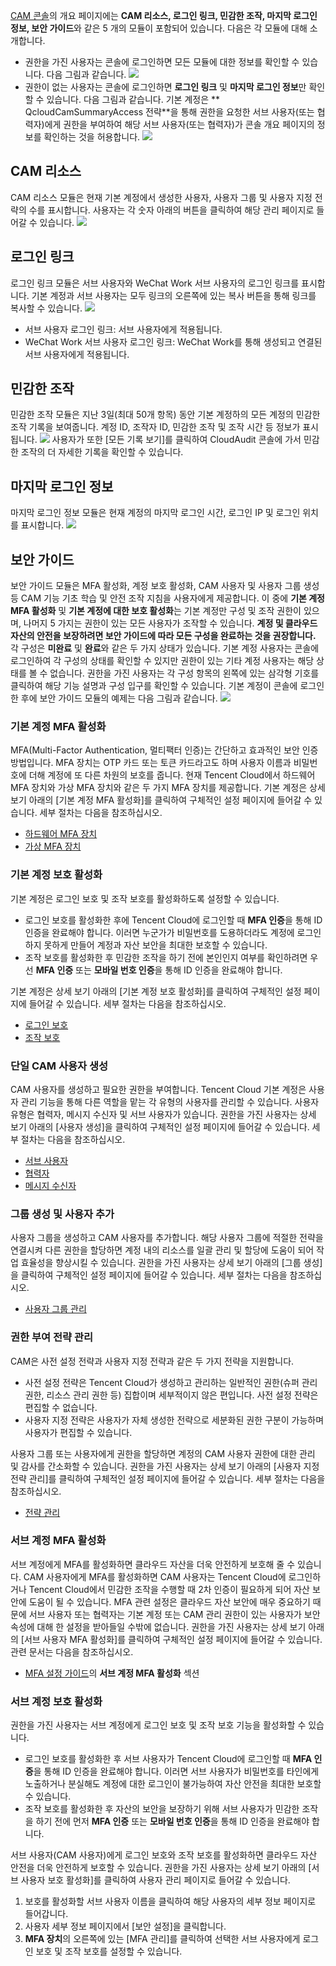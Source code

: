 [CAM 콘솔](https://console.cloud.tencent.com/cam)의 개요 페이지에는 **CAM 리소스, 로그인 링크, 민감한 조작, 마지막 로그인 정보, 보안 가이드**와 같은 5 개의 모듈이 포함되어 있습니다. 다음은 각 모듈에 대해 소개합니다.
- 권한을 가진 사용자는 콘솔에 로그인하면 모든 모듈에 대한 정보를 확인할 수 있습니다. 다음 그림과 같습니다.
![](https://main.qcloudimg.com/raw/d435c8e7cf7ed16659b33d73da41fa01.png)
<a id="authority"></a>
- 권한이 없는 사용자는 콘솔에 로그인하면 **로그인 링크** 및 **마지막 로그인 정보**만 확인할 수 있습니다. 다음 그림과 같습니다.
기본 계정은 ** QcloudCamSummaryAccess 전략**을 통해 권한을 요청한 서브 사용자(또는 협력자)에게 권한을 부여하여 해당 서브 사용자(또는 협력자)가 콘솔 개요 페이지의 정보를 확인하는 것을 허용합니다.
![](https://main.qcloudimg.com/raw/43041356d65e8f0076f5846d224847b7.png)

## CAM 리소스
CAM 리소스 모듈은 현재 기본 계정에서 생성한 사용자, 사용자 그룹 및 사용자 지정 전략의 수를 표시합니다. 사용자는 각 숫자 아래의 버튼을 클릭하여 해당 관리 페이지로 들어갈 수 있습니다.
![](https://main.qcloudimg.com/raw/eb4a27aef033d26e1b5ac2314f6ddf25.png)

## 로그인 링크
로그인 링크 모듈은 서브 사용자와 WeChat Work 서브 사용자의 로그인 링크를 표시합니다. 기본 계정과 서브 사용자는 모두 링크의 오른쪽에 있는 복사 버튼을 통해 링크를 복사할 수 있습니다.
![](https://main.qcloudimg.com/raw/d68b8ed3cfe89966bc1e556a2240edae.png)
- 서브 사용자 로그인 링크: 서브 사용자에게 적용됩니다.
- WeChat Work 서브 사용자 로그인 링크: WeChat Work를 통해 생성되고 연결된 서브 사용자에게 적용됩니다.

## 민감한 조작
민감한 조작 모듈은 지난 3일(최대 50개 항목) 동안 기본 계정하의 모든 계정의 민감한 조작 기록을 보여줍니다. 계정 ID, 조작자 ID, 민감한 조작 및 조작 시간 등 정보가 표시됩니다.
![](https://main.qcloudimg.com/raw/82fdaeb9cb8135c6eef97e64d37db04f.png)
사용자가 또한 [모든 기록 보기]를 클릭하여 CloudAudit 콘솔에 가서 민감한 조작의 더 자세한 기록을 확인할 수 있습니다.

## 마지막 로그인 정보
마지막 로그인 정보 모듈은 현재 계정의 마지막 로그인 시간, 로그인 IP 및 로그인 위치를 표시합니다.
![](https://main.qcloudimg.com/raw/e48475cba7fea457c552c30abba5af92.png)
<a id="more"></a>
## 보안 가이드
보안 가이드 모듈은 MFA 활성화, 계정 보호 활성화, CAM 사용자 및 사용자 그룹 생성 등 CAM 기능 기초 학습 및 안전 조작 지침을 사용자에게 제공합니다.
이 중에 **기본 계정 MFA 활성화** 및 **기본 계정에 대한 보호 활성화**는 기본 계정만 구성 및 조작 권한이 있으며, 나머지 5 가지는 권한이 있는 모든 사용자가 조작할 수 있습니다.
**계정 및 클라우드 자산의 안전을 보장하려면 보안 가이드에 따라 모든 구성을 완료하는 것을 권장합니다.**
각 구성은 **미완료** 및 **완료**와 같은 두 가지 상태가 있습니다. 기본 계정 사용자는 콘솔에 로그인하여 각 구성의 상태를 확인할 수 있지만 권한이 있는 기타 계정 사용자는 해당 상태를 볼 수 없습니다.
권한을 가진 사용자는 각 구성 항목의 왼쪽에 있는 삼각형 기호를 클릭하여 해당 기능 설명과 구성 입구를 확인할 수 있습니다. 기본 계정이 콘솔에 로그인한 후에 보안 가이드 모듈의 예제는 다음 그림과 같습니다.
![](https://main.qcloudimg.com/raw/8b1276706131c07170af03fcefe54ad0.png)

### 기본 계정 MFA 활성화
MFA(Multi-Factor Authentication, 멀티팩터 인증)는 간단하고 효과적인 보안 인증 방법입니다. MFA 장치는 OTP 카드 또는 토큰 카드라고도 하며 사용자 이름과 비밀번호에 더해 계정에 또 다른 차원의 보호를 줍니다. 현재 Tencent Cloud에서 하드웨어 MFA 장치와 가상 MFA 장치와 같은 두 가지 MFA 장치를 제공합니다.
기본 계정은 상세 보기 아래의 [기본 계정 MFA 활성화]를 클릭하여 구체적인 설정 페이지에 들어갈 수 있습니다. 세부 절차는 다음을 참조하십시오.
- [하드웨어 MFA 장치](https://cloud.tencent.com/document/product/378/14520)
- [가상 MFA 장치](https://cloud.tencent.com/document/product/378/14498)

### 기본 계정 보호 활성화
기본 계정은 로그인 보호 및 조작 보호를 활성화하도록 설정할 수 있습니다.
- 로그인 보호를 활성화한 후에 Tencent Cloud에 로그인할 때 **MFA 인증**을 통해 ID 인증을 완료해야 합니다. 이러면 누군가가 비밀번호를 도용하더라도 계정에 로그인하지 못하게 만들어 계정과 자산 보안을 최대한 보호할 수 있습니다.
- 조작 보호를 활성화한 후 민감한 조작을 하기 전에 본인인지 여부를 확인하려면 우선 **MFA 인증** 또는 **모바일 번호 인증**을 통해 ID 인증을 완료해야 합니다.

기본 계정은 상세 보기 아래의 [기본 계정 보호 활성화]를 클릭하여 구체적인 설정 페이지에 들어갈 수 있습니다. 세부 절차는 다음을 참조하십시오.
- [로그인 보호](https://cloud.tencent.com/document/product/378/8392)
- [조작 보호](https://cloud.tencent.com/document/product/378/10740)

### 단일 CAM 사용자 생성
CAM 사용자를 생성하고 필요한 권한을 부여합니다. Tencent Cloud 기본 계정은 사용자 관리 기능을 통해 다른 역할을 맡는 각 유형의 사용자를 관리할 수 있습니다. 사용자 유형은 협력자, 메시지 수신자 및 서브 사용자가 있습니다.
권한을 가진 사용자는 상세 보기 아래의 [사용자 생성]을 클릭하여 구체적인 설정 페이지에 들어갈 수 있습니다. 세부 절차는 다음을 참조하십시오.
- [서브 사용자](https://cloud.tencent.com/document/product/598/13674)
- [협력자](https://cloud.tencent.com/document/product/598/13666)
- [메시지 수신자](https://cloud.tencent.com/document/product/598/13667)

### 그룹 생성 및 사용자 추가
사용자 그룹을 생성하고 CAM 사용자를 추가합니다. 해당 사용자 그룹에 적절한 전략을 연결시켜 다른 권한을 할당하면 계정 내의 리소스를 일괄 관리 및 할당에 도움이 되어 작업 효율성을 향상시킬 수 있습니다.
권한을 가진 사용자는 상세 보기 아래의 [그룹 생성]을 클릭하여 구체적인 설정 페이지에 들어갈 수 있습니다. 세부 절차는 다음을 참조하십시오.
- [사용자 그룹 관리](https://cloud.tencent.com/document/product/598/10599)

### 권한 부여 전략 관리
CAM은 사전 설정 전략과 사용자 지정 전략과 같은 두 가지 전략을 지원합니다.
- 사전 설정 전략은 Tencent Cloud가 생성하고 관리하는 일반적인 권한(슈퍼 관리 권한, 리소스 관리 권한 등) 집합이며 세부적이지 않은 편입니다. 사전 설정 전략은 편집할 수 없습니다.
- 사용자 지정 전략은 사용자가 자체 생성한 전략으로 세분화된 권한 구분이 가능하며 사용자가 편집할 수 있습니다.

사용자 그룹 또는 사용자에게 권한을 할당하면 계정의 CAM 사용자 권한에 대한 관리 및 감사를 간소화할 수 있습니다.
권한을 가진 사용자는 상세 보기 아래의 [사용자 지정 전략 관리]를 클릭하여 구체적인 설정 페이지에 들어갈 수 있습니다. 세부 절차는 다음을 참조하십시오.
- [전략 관리](https://cloud.tencent.com/document/product/598/10601)

### 서브 계정 MFA 활성화
서브 계정에게 MFA를 활성화하면 클라우드 자산을 더욱 안전하게 보호해 줄 수 있습니다. CAM 사용자에게 MFA를 활성화하면 CAM 사용자는 Tencent Cloud에 로그인하거나 Tencent Cloud에서 민감한 조작을 수행할 때 2차 인증이 필요하게 되어 자산 보안에 도움이 될 수 있습니다. MFA 관련 설정은 클라우드 자산 보안에 매우 중요하기 때문에 서브 사용자 또는 협력자는 기본 계정 또는 CAM 관리 권한이 있는 사용자가 보안 속성에 대해 한 설정을 받아들일 수밖에 없습니다.
권한을 가진 사용자는 상세 보기 아래의 [서브 사용자 MFA 활성화]를 클릭하여 구체적인 설정 페이지에 들어갈 수 있습니다. 관련 문서는 다음을 참조하십시오.
- [MFA 설정 가이드](https://cloud.tencent.com/document/product/598/14985)의 **서브 계정 MFA 활성화** 섹션

### 서브 계정 보호 활성화
권한을 가진 사용자는 서브 계정에게 로그인 보호 및 조작 보호 기능을 활성화할 수 있습니다.
- 로그인 보호를 활성화한 후 서브 사용자가 Tencent Cloud에 로그인할 때 **MFA 인증**을 통해 ID 인증을 완료해야 합니다. 이러면 서브 사용자가 비밀번호를 타인에게 노출하거나 분실해도 계정에 대한 로그인이 불가능하여 자산 안전을 최대한 보호할 수 있습니다.
- 조작 보호를 활성화한 후 자산의 보안을 보장하기 위해 서브 사용자가 민감한 조작을 하기 전에 먼저 **MFA 인증** 또는 **모바일 번호 인증**을 통해 ID 인증을 완료해야 합니다.

서브 사용자(CAM 사용자)에게 로그인 보호와 조작 보호를 활성화하면 클라우드 자산 안전을 더욱 안전하게 보호할 수 있습니다.
권한을 가진 사용자는 상세 보기 아래의 [서브 사용자 보호 활성화]를 클릭하여 사용자 관리 페이지로 들어갈 수 있습니다.
1. 보호를 활성화할 서브 사용자 이름을 클릭하여 해당 사용자의 세부 정보 페이지로 들어갑니다.
2. 사용자 세부 정보 페이지에서 [보안 설정]을 클릭합니다.
3. **MFA 장치**의 오른쪽에 있는 [MFA 관리]를 클릭하여 선택한 서브 사용자에게 로그인 보호 및 조작 보호를 설정할 수 있습니다.
